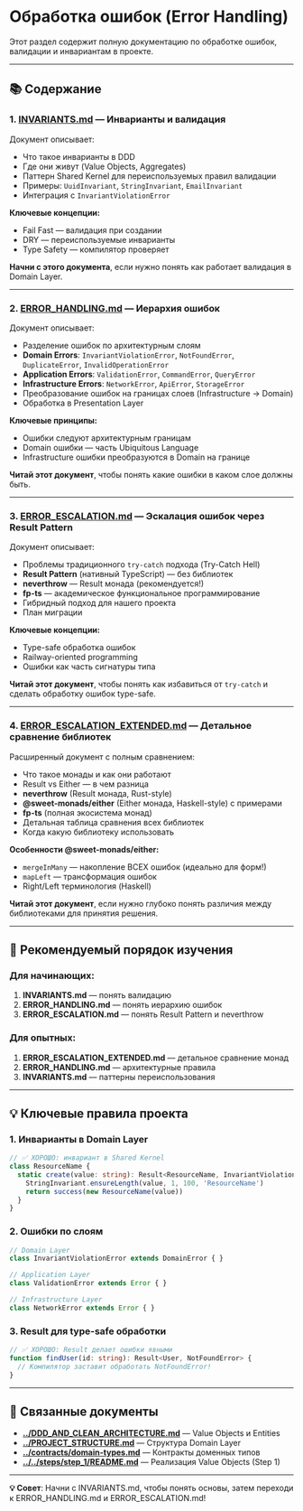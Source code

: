 # Обработка ошибок (Error Handling)

Этот раздел содержит полную документацию по обработке ошибок, валидации и инвариантам в проекте.

---

## 📚 Содержание

### 1. **[INVARIANTS.md](./INVARIANTS.md)** — Инварианты и валидация

Документ описывает:
- Что такое инварианты в DDD
- Где они живут (Value Objects, Aggregates)
- Паттерн Shared Kernel для переиспользуемых правил валидации
- Примеры: `UuidInvariant`, `StringInvariant`, `EmailInvariant`
- Интеграция с `InvariantViolationError`

**Ключевые концепции:**
- Fail Fast — валидация при создании
- DRY — переиспользуемые инварианты
- Type Safety — компилятор проверяет

**Начни с этого документа**, если нужно понять как работает валидация в Domain Layer.

---

### 2. **[ERROR_HANDLING.md](./ERROR_HANDLING.md)** — Иерархия ошибок

Документ описывает:
- Разделение ошибок по архитектурным слоям
- **Domain Errors**: `InvariantViolationError`, `NotFoundError`, `DuplicateError`, `InvalidOperationError`
- **Application Errors**: `ValidationError`, `CommandError`, `QueryError`
- **Infrastructure Errors**: `NetworkError`, `ApiError`, `StorageError`
- Преобразование ошибок на границах слоев (Infrastructure → Domain)
- Обработка в Presentation Layer

**Ключевые принципы:**
- Ошибки следуют архитектурным границам
- Domain ошибки — часть Ubiquitous Language
- Infrastructure ошибки преобразуются в Domain на границе

**Читай этот документ**, чтобы понять какие ошибки в каком слое должны быть.

---

### 3. **[ERROR_ESCALATION.md](./ERROR_ESCALATION.md)** — Эскалация ошибок через Result Pattern

Документ описывает:
- Проблемы традиционного `try-catch` подхода (Try-Catch Hell)
- **Result Pattern** (нативный TypeScript) — без библиотек
- **neverthrow** — Result монада (рекомендуется!)
- **fp-ts** — академическое функциональное программирование
- Гибридный подход для нашего проекта
- План миграции

**Ключевые концепции:**
- Type-safe обработка ошибок
- Railway-oriented programming
- Ошибки как часть сигнатуры типа

**Читай этот документ**, чтобы понять как избавиться от `try-catch` и сделать обработку ошибок type-safe.

---

### 4. **[ERROR_ESCALATION_EXTENDED.md](./ERROR_ESCALATION_EXTENDED.md)** — Детальное сравнение библиотек

Расширенный документ с полным сравнением:
- Что такое монады и как они работают
- Result vs Either — в чем разница
- **neverthrow** (Result монада, Rust-style)
- **@sweet-monads/either** (Either монада, Haskell-style) с примерами
- **fp-ts** (полная экосистема монад)
- Детальная таблица сравнения всех библиотек
- Когда какую библиотеку использовать

**Особенности @sweet-monads/either:**
- `mergeInMany` — накопление ВСЕХ ошибок (идеально для форм!)
- `mapLeft` — трансформация ошибок
- Right/Left терминология (Haskell)

**Читай этот документ**, если нужно глубоко понять различия между библиотеками для принятия решения.

---

## 🎯 Рекомендуемый порядок изучения

### Для начинающих:
1. **INVARIANTS.md** — понять валидацию
2. **ERROR_HANDLING.md** — понять иерархию ошибок
3. **ERROR_ESCALATION.md** — понять Result Pattern и neverthrow

### Для опытных:
1. **ERROR_ESCALATION_EXTENDED.md** — детальное сравнение монад
2. **ERROR_HANDLING.md** — архитектурные правила
3. **INVARIANTS.md** — паттерны переиспользования

---

## 💡 Ключевые правила проекта

### 1. Инварианты в Domain Layer
```typescript
// ✅ ХОРОШО: инвариант в Shared Kernel
class ResourceName {
  static create(value: string): Result<ResourceName, InvariantViolationError> {
    StringInvariant.ensureLength(value, 1, 100, 'ResourceName')
    return success(new ResourceName(value))
  }
}
```

### 2. Ошибки по слоям
```typescript
// Domain Layer
class InvariantViolationError extends DomainError { }

// Application Layer  
class ValidationError extends Error { }

// Infrastructure Layer
class NetworkError extends Error { }
```

### 3. Result для type-safe обработки
```typescript
// ✅ ХОРОШО: Result делает ошибки явными
function findUser(id: string): Result<User, NotFoundError> {
  // Компилятор заставит обработать NotFoundError!
}
```

---

## 🔗 Связанные документы

- **[../DDD_AND_CLEAN_ARCHITECTURE.md](../DDD_AND_CLEAN_ARCHITECTURE.md)** — Value Objects и Entities
- **[../PROJECT_STRUCTURE.md](../PROJECT_STRUCTURE.md)** — Структура Domain Layer
- **[../contracts/domain-types.md](../contracts/domain-types.md)** — Контракты доменных типов
- **[../../steps/step_1/README.md](../../steps/step_1/README.md)** — Реализация Value Objects (Step 1)

---

**💡 Совет**: Начни с INVARIANTS.md, чтобы понять основы, затем переходи к ERROR_HANDLING.md и ERROR_ESCALATION.md!
